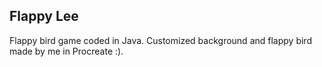 ## Flappy Lee

Flappy bird game coded in Java. Customized background and flappy bird made by me in Procreate :).
